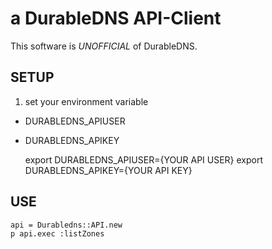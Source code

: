 
a DurableDNS API-Client
=======================

This software is *UNOFFICIAL* of DurableDNS.

SETUP
-----

1. set your environment variable

* DURABLEDNS_APIUSER
* DURABLEDNS_APIKEY


    export DURABLEDNS_APIUSER={YOUR API USER}
    export DURABLEDNS_APIKEY={YOUR API KEY}

USE
---

    api = Durabledns::API.new
    p api.exec :listZones
